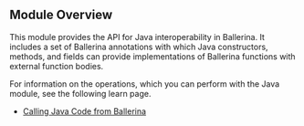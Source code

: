 ## Module Overview

This module provides the API for Java interoperability in Ballerina. It includes a set of Ballerina annotations with which Java constructors, methods, and fields can provide implementations of Ballerina functions with external function bodies.  

For information on the operations, which you can perform with the Java module, see the following learn page.
- [Calling Java Code from Ballerina](https://ballerina.io/learn/user-guide/interoperability/calling-java-code-from-ballerina/)

